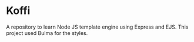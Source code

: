# Koffi

A repository to learn Node JS template engine using Express and EJS. This project used Bulma for the styles.